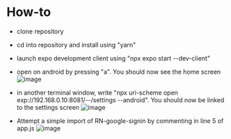 # How-to

- clone repository
- cd into repository and install using "yarn"
- launch expo development client using "npx expo start --dev-client"
- open on android by pressing "a". You should now see the home screen
  ![image](https://github.com/SorenJ89/testlinking/assets/25386745/ad008dfe-0929-4930-96b1-8291ff952c49)
  
- in another terminal window, write "npx uri-scheme open exp://192.168.0.10:8081/--/settings --android". You should now be linked to the settings screen
  ![image](https://github.com/SorenJ89/testlinking/assets/25386745/0339b551-837a-454e-b2b5-8951d0d28adf)

- Attempt a simple import of RN-google-signin by commenting in line 5 of app.js
  ![image](https://github.com/SorenJ89/testlinking/assets/25386745/f1fed666-a770-4f1b-a3e5-02169251899f)

